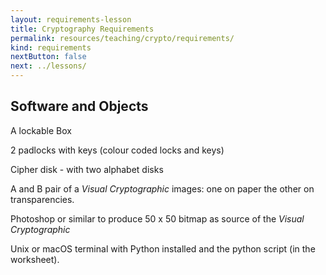 ```yaml
---
layout: requirements-lesson
title: Cryptography Requirements
permalink: resources/teaching/crypto/requirements/
kind: requirements
nextButton: false
next: ../lessons/
---
```


<h2 class="Software">Software and Objects</h2>

A lockable Box

2 padlocks with keys (colour coded locks and keys)

Cipher disk - with two alphabet disks

A and B pair of a *Visual Cryptographic* images: one on paper the other on transparencies.

Photoshop or similar to produce 50 x 50 bitmap as source of the *Visual Cryptographic*

Unix or macOS terminal with Python installed and the python script (in the worksheet).

